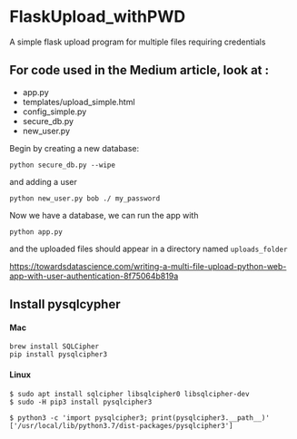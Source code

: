 # FlaskUpload_withPWD
A simple flask upload program for multiple files requiring credentials



## For code used in the Medium article, look at :

- app.py
- templates/upload_simple.html
- config_simple.py
- secure_db.py
- new_user.py


Begin by creating a new database:
```
python secure_db.py --wipe
```
and adding a user
```
python new_user.py bob ./ my_password
```



Now we have a database, we can run the app with
```
python app.py
```

and the uploaded files should appear in a directory named `uploads_folder`

https://towardsdatascience.com/writing-a-multi-file-upload-python-web-app-with-user-authentication-8f75064b819a








## Install pysqlcypher
#### Mac
```
brew install SQLCipher
pip install pysqlcipher3
```
#### Linux
```
$ sudo apt install sqlcipher libsqlcipher0 libsqlcipher-dev
$ sudo -H pip3 install pysqlcipher3

$ python3 -c 'import pysqlcipher3; print(pysqlcipher3.__path__)'
['/usr/local/lib/python3.7/dist-packages/pysqlcipher3']
```
